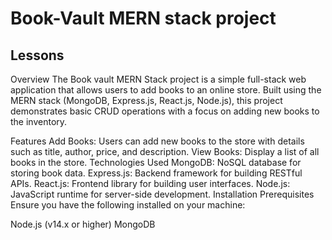 # Book-Vault MERN stack project

## Lessons

Overview
The Book vault MERN Stack project is a simple full-stack web application that allows users to add books to an online store. Built using the MERN stack (MongoDB, Express.js, React.js, Node.js), this project demonstrates basic CRUD operations with a focus on adding new books to the inventory.

Features
Add Books: Users can add new books to the store with details such as title, author, price, and description.
View Books: Display a list of all books in the store.
Technologies Used
MongoDB: NoSQL database for storing book data.
Express.js: Backend framework for building RESTful APIs.
React.js: Frontend library for building user interfaces.
Node.js: JavaScript runtime for server-side development.
Installation
Prerequisites
Ensure you have the following installed on your machine:

Node.js (v14.x or higher)
MongoDB
